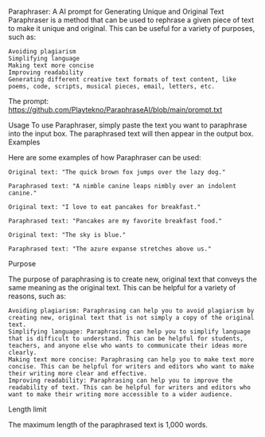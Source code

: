 Paraphraser: A AI prompt for Generating Unique and Original Text
Paraphraser is a method that can be used to rephrase a given piece of text to make it unique and original. This can be useful for a variety of purposes, such as:

    Avoiding plagiarism
    Simplifying language
    Making text more concise
    Improving readability
    Generating different creative text formats of text content, like poems, code, scripts, musical pieces, email, letters, etc.
    
The prompt:
https://github.com/Playtekno/ParaphraseAI/blob/main/prompt.txt

Usage
To use Paraphraser, simply paste the text you want to paraphrase into the input box. The paraphrased text will then appear in the output box.
Examples

Here are some examples of how Paraphraser can be used:

    Original text: "The quick brown fox jumps over the lazy dog."

    Paraphrased text: "A nimble canine leaps nimbly over an indolent canine."

    Original text: "I love to eat pancakes for breakfast."

    Paraphrased text: "Pancakes are my favorite breakfast food."

    Original text: "The sky is blue."

    Paraphrased text: "The azure expanse stretches above us."

Purpose

The purpose of paraphrasing is to create new, original text that conveys the same meaning as the original text. This can be helpful for a variety of reasons, such as:

    Avoiding plagiarism: Paraphrasing can help you to avoid plagiarism by creating new, original text that is not simply a copy of the original text.
    Simplifying language: Paraphrasing can help you to simplify language that is difficult to understand. This can be helpful for students, teachers, and anyone else who wants to communicate their ideas more clearly.
    Making text more concise: Paraphrasing can help you to make text more concise. This can be helpful for writers and editors who want to make their writing more clear and effective.
    Improving readability: Paraphrasing can help you to improve the readability of text. This can be helpful for writers and editors who want to make their writing more accessible to a wider audience.

Length limit

The maximum length of the paraphrased text is 1,000 words.
